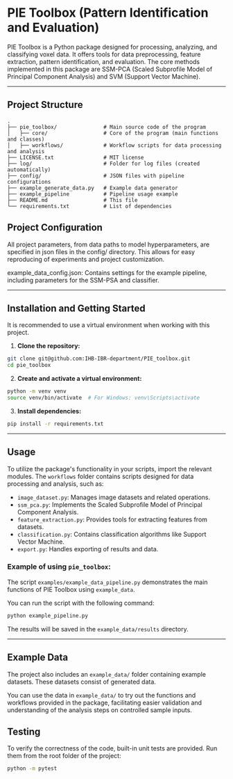 # PIE Toolbox (Pattern Identification and Evaluation)

PIE Toolbox is a Python package designed for processing, analyzing, and classifying voxel data. It offers tools for data preprocessing, feature extraction, pattern identification, and evaluation. The core methods implemented in this package are SSM-PCA (Scaled Subprofile Model of Principal Component Analysis) and SVM (Support Vector Machine).

***

## Project Structure

```
.
├── pie_toolbox/               # Main source code of the program
│   ├── core/                  # Core of the program (main functions and classes)
│   ├── workflows/             # Workflow scripts for data processing and analysis
├── LICENSE.txt                # MIT license
├── log/                       # Folder for log files (created automatically)
├── config/                    # JSON files with pipeline configurations
├── example_generate_data.py   # Example data generator
├── example_pipeline           # Pipeline usage example
├── README.md                  # This file
└── requirements.txt           # List of dependencies

```


## Project Configuration

All project parameters, from data paths to model hyperparameters, are specified in json files in the config/ directory. This allows for easy reproducing of experiments and project customization.

example_data_config.json: Contains settings for the example pipeline, including parameters for the SSM-PSA and classifier.


***

## Installation and Getting Started

It is recommended to use a virtual environment when working with this project.

1. **Clone the repository:**

```bash
git clone git@github.com:IHB-IBR-department/PIE_toolbox.git
cd pie_toolbox
```

2. **Create and activate a virtual environment:**

```bash
python -m venv venv
source venv/bin/activate  # For Windows: venv\Scripts\activate
```

3. **Install dependencies:**

```bash
pip install -r requirements.txt
```


***

## Usage

To utilize the package's functionality in your scripts, import the relevant modules.
The `workflows` folder contains scripts designed for data processing and analysis, such as:
- `image_dataset.py`: Manages image datasets and related operations.
- `ssm_pca.py`: Implements the Scaled Subprofile Model of Principal Component Analysis.
- `feature_extraction.py`: Provides tools for extracting features from datasets.
- `classification.py`: Contains classification algorithms like Support Vector Machine.
- `export.py`: Handles exporting of results and data.

### Example of using `pie_toolbox`:

The script `examples/example_data_pipeline.py` demonstrates the main functions of PIE Toolbox using `example_data`.

You can run the script with the following command:
```bash
python example_pipeline.py
```
The results will be saved in the `example_data/results` directory.


***

## Example Data

The project also includes an `example_data/` folder containing example datasets. These datasets consist of generated data.

You can use the data in `example_data/` to try out the functions and workflows provided in the package, facilitating easier validation and understanding of the analysis steps on controlled sample inputs.

## Testing

To verify the correctness of the code, built-in unit tests are provided. Run them from the root folder of the project:

```bash
python -m pytest
```
